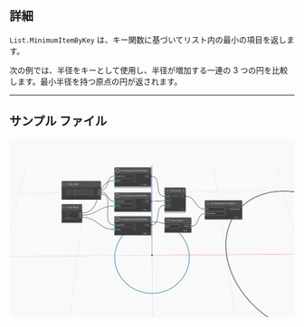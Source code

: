 ## 詳細
`List.MinimumItemByKey` は、キー関数に基づいてリスト内の最小の項目を返します。

次の例では、半径をキーとして使用し、半径が増加する一連の 3 つの円を比較します。最小半径を持つ原点の円が返されます。
___
## サンプル ファイル

![List.MinimumItemByKey](./List.MinimumItemByKey_img.jpg)
